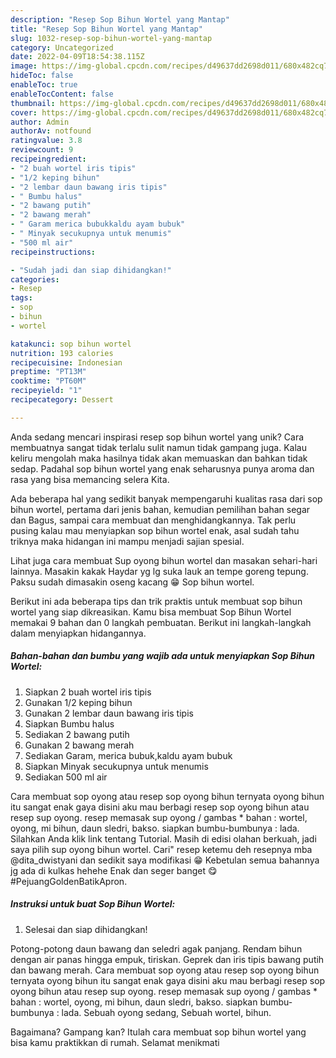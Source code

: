 ```yaml
---
description: "Resep Sop Bihun Wortel yang Mantap"
title: "Resep Sop Bihun Wortel yang Mantap"
slug: 1032-resep-sop-bihun-wortel-yang-mantap
category: Uncategorized
date: 2022-04-09T18:54:38.115Z
image: https://img-global.cpcdn.com/recipes/d49637dd2698d011/680x482cq70/sop-bihun-wortel-foto-resep-utama.jpg
hideToc: false
enableToc: true
enableTocContent: false
thumbnail: https://img-global.cpcdn.com/recipes/d49637dd2698d011/680x482cq70/sop-bihun-wortel-foto-resep-utama.jpg
cover: https://img-global.cpcdn.com/recipes/d49637dd2698d011/680x482cq70/sop-bihun-wortel-foto-resep-utama.jpg
author: Admin
authorAv: notfound
ratingvalue: 3.8
reviewcount: 9
recipeingredient:
- "2 buah wortel iris tipis"
- "1/2 keping bihun"
- "2 lembar daun bawang iris tipis"
- " Bumbu halus"
- "2 bawang putih"
- "2 bawang merah"
- " Garam merica bubukkaldu ayam bubuk"
- " Minyak secukupnya untuk menumis"
- "500 ml air"
recipeinstructions:

- "Sudah jadi dan siap dihidangkan!"
categories:
- Resep
tags:
- sop
- bihun
- wortel

katakunci: sop bihun wortel 
nutrition: 193 calories
recipecuisine: Indonesian
preptime: "PT13M"
cooktime: "PT60M"
recipeyield: "1"
recipecategory: Dessert

---
```





Anda sedang mencari inspirasi resep sop bihun wortel yang unik? Cara membuatnya sangat tidak terlalu sulit namun tidak gampang juga. Kalau keliru mengolah maka hasilnya tidak akan memuaskan dan bahkan tidak sedap. Padahal sop bihun wortel yang enak seharusnya punya aroma dan rasa yang bisa memancing selera Kita.





Ada beberapa hal yang sedikit banyak mempengaruhi kualitas rasa dari sop bihun wortel, pertama dari jenis bahan, kemudian pemilihan bahan segar dan Bagus, sampai cara membuat dan menghidangkannya. Tak perlu pusing kalau mau menyiapkan sop bihun wortel enak,      asal sudah tahu triknya maka hidangan ini mampu menjadi sajian spesial.














Lihat juga cara membuat Sup oyong bihun wortel dan masakan sehari-hari lainnya. Masakin kakak Haydar yg lg suka lauk an tempe goreng tepung. Paksu sudah dimasakin oseng kacang 😁 Sop bihun wortel.






Berikut ini ada beberapa tips dan trik praktis untuk membuat sop bihun wortel yang siap dikreasikan. Kamu bisa membuat Sop Bihun Wortel memakai 9 bahan dan 0 langkah pembuatan. Berikut ini langkah-langkah dalam menyiapkan hidangannya.

<!--inarticleads1-->

##### Bahan-bahan dan bumbu yang wajib ada untuk menyiapkan Sop Bihun Wortel:

1. Siapkan 2 buah wortel iris tipis
1. Gunakan 1/2 keping bihun
1. Gunakan 2 lembar daun bawang iris tipis
1. Siapkan  Bumbu halus
1. Sediakan 2 bawang putih
1. Gunakan 2 bawang merah
1. Sediakan  Garam, merica bubuk,kaldu ayam bubuk
1. Siapkan  Minyak secukupnya untuk menumis
1. Sediakan 500 ml air


Cara membuat sop oyong atau resep sop oyong bihun ternyata oyong bihun itu sangat enak gaya disini aku mau berbagi resep sop oyong bihun atau resep sup oyong. resep memasak sup oyong / gambas * bahan : wortel, oyong, mi bihun, daun sledri, bakso. siapkan bumbu-bumbunya : lada. Silahkan Anda klik link tentang Tutorial. Masih di edisi olahan berkuah, jadi saya pilih sup oyong bihun wortel. Cari&#34; resep ketemu deh resepnya mba @dita_dwistyani dan sedikit saya modifikasi 😁 Kebetulan semua bahannya jg ada di kulkas hehehe Enak dan seger banget 😋 #PejuangGoldenBatikApron. 

<!--inarticleads2-->

##### Instruksi untuk buat Sop Bihun Wortel:


1. Selesai dan siap dihidangkan!

Potong-potong daun bawang dan seledri agak panjang. Rendam bihun dengan air panas hingga empuk, tiriskan. Geprek dan iris tipis bawang putih dan bawang merah. Cara membuat sop oyong atau resep sop oyong bihun ternyata oyong bihun itu sangat enak gaya disini aku mau berbagi resep sop oyong bihun atau resep sup oyong. resep memasak sup oyong / gambas * bahan : wortel, oyong, mi bihun, daun sledri, bakso. siapkan bumbu-bumbunya : lada. Sebuah oyong sedang, Sebuah wortel, bihun. 

Bagaimana? Gampang kan? Itulah cara membuat sop bihun wortel yang bisa kamu praktikkan di rumah. Selamat menikmati
